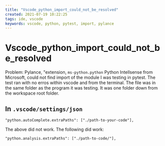 ```yaml
---
title: "Vscode_python_import_could_not_be_resolved"
created: 2021-07-19 10:22:25
tags: ide, vscode
keywords: vscode, python, pytest, import, pylance
---
```


# Vscode_python_import_could_not_be_resolved

Problem:  Pylance, "extension, `ms-python.python` Python Intellsense from Microsoft, could not find import of the module I was testing in pytest.  The test ran with no erros within vscode and from the terminal.  The file was in the same folder as the program it was testing.  It was one folder down from the workspace root folder.

## In `.vscode/settings/json`

```config
"python.autoComplete.extraPaths": ["./path-to-your-code"],
```

The above did not work.  The following did work:

```config
"python.analysis.extraPaths": ["./path-to-code/"],
```
